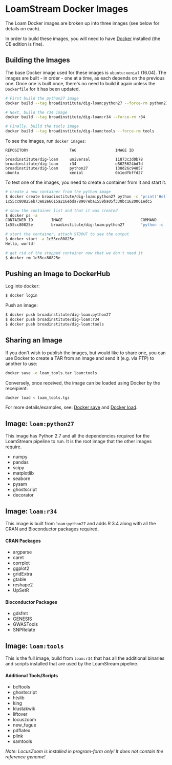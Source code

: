 # LoamStream Docker Images

The Loam Docker images are broken up into three images (see below for details on each).

In order to build these images, you will need to have [Docker](https://www.docker.com/) installed (the CE edition is fine).

## Building the Images

The base Docker image used for these images is `ubuntu:xenial` (16.04). The images are built - in order - one at a time, as each depends on the previous one. Once one is built once, there's no need to build it again unless the `Dockerfile` for it has been updated.

```bash
# First build the python27 image
docker build --tag broadinstitute/dig-loam:python27 --force-rm python27

# Next, build the r34 image
docker build --tag broadinstitute/dig-loam:r34 --force-rm r34

# Finally, build the tools image
docker build --tag broadinstitute/dig-loam:tools --force-rm tools
```

To see the images, run `docker images`:

```
REPOSITORY                  TAG                 IMAGE ID            ...
broadinstitute/dig-loam     universal           11873c3d0b78
broadinstitute/dig-loam     r34                 e8625624bd7d
broadinstitute/dig-loam     python27            138d26c94857
ubuntu                      xenial              0b1edfbffd27
```

To test one of the images, you need to create a container from it and start it.

```bash
# create a new container from the python image
$ docker create broadinstitute/dig-loam:python27 python -c "print('Hello, world!')"
1c55cc80825eb73e82e6615a216ebda78907eba1559ba05f330bc1620061edc5

# show the container list and that it was created
$ docker ps -a
CONTAINER ID        IMAGE                                  COMMAND                  CREATED             STATUS
1c55cc80825e        broadinstitute/dig-loam:python27       "python -c 'print('H…"   3 seconds ago       Created

# start the container, attach STDOUT to see the output
$ docker start -a 1c55cc80825e
Hello, world!

# get rid of the stopped container now that we don't need it
$ docker rm 1c55cc80825e
```

## Pushing an Image to DockerHub

Log into docker:

```bash
$ docker login
```

Push an image:

```bash
$ docker push broadinstitute/dig-loam:python27
$ docker push broadinstitute/dig-loam:r34
$ docker push broadinstitute/dig-loam:tools
```

## Sharing an Image

If you don't wish to publish the images, but would like to share one, you can use Docker to create a TAR from an image and send it (e.g. via FTP) to another to use:

```bash
docker save -o loam_tools.tar loam:tools
```

Conversely, once received, the image can be loaded using Docker by the receipient:

```bash
docker load < loam_tools.tgz
```

For more details/examples, see: [Docker save](https://docs.docker.com/engine/reference/commandline/save/) and
[Docker load](https://docs.docker.com/engine/reference/commandline/load/).

## Image: `loam:python27`

This image has Python 2.7 and all the dependencies required for the LoamStream pipeline to run. It is the root image that the other images require.

* numpy
* pandas
* scipy
* matplotlib
* seaborn
* pysam
* ghostscript
* decorator

## Image: `loam:r34`

This image is built from `loam:python27` and adds R 3.4 along with all the CRAN and Bioconductor packages required.

#### CRAN Packages

* argparse
* caret
* corrplot
* ggplot2
* gridExtra
* gtable
* reshape2
* UpSetR

#### Bioconductor Packages

* gdsfmt
* GENESIS
* GWASTools
* SNPRelate

## Image: `loam:tools`

This is the full image, build from `loam:r34` that has all the additional binaries and scripts installed that are used by the LoamStream pipeline.

#### Additional Tools/Scripts

* bcftools
* ghostscript
* htslib
* king
* klustakwik
* liftover
* locuszoom
* new_fugue
* pdflatex
* plink
* samtools

_Note: LocusZoom is installed in program-form only! It does not contain the reference genome!_
